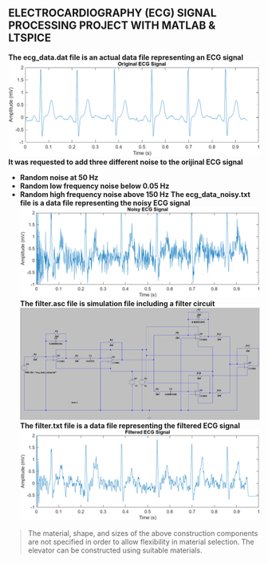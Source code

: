 ## ELECTROCARDIOGRAPHY (ECG) SIGNAL PROCESSING PROJECT WITH MATLAB & LTSPICE
   **The ecg_data.dat file is an actual data file representing an ECG signal**
   ![Original ECG Signal](original_ecg_signal.png)
   **It was requested to add three different noise to the orijinal ECG signal**
   - **Random noise at 50 Hz**
   - **Random low frequency noise below 0.05 Hz**
   - **Random high frequency noise above 150 Hz**
   **The ecg_data_noisy.txt file is a data file representing the noisy ECG signal**
   ![Noisy ECG Signal](noisy_ecg_signal.png)
   **The filter.asc file is simulation file including a filter circuit**
   ![Filter Circuit](filter_circuit.png)
   **The filter.txt file is a data file representing the filtered ECG signal**
   ![Filtered ECG Signal](filtered_ecg_signal.png)

> The material, shape, and sizes of the above construction components are not specified in order to allow flexibility in material selection. The elevator can be constructed using suitable materials.